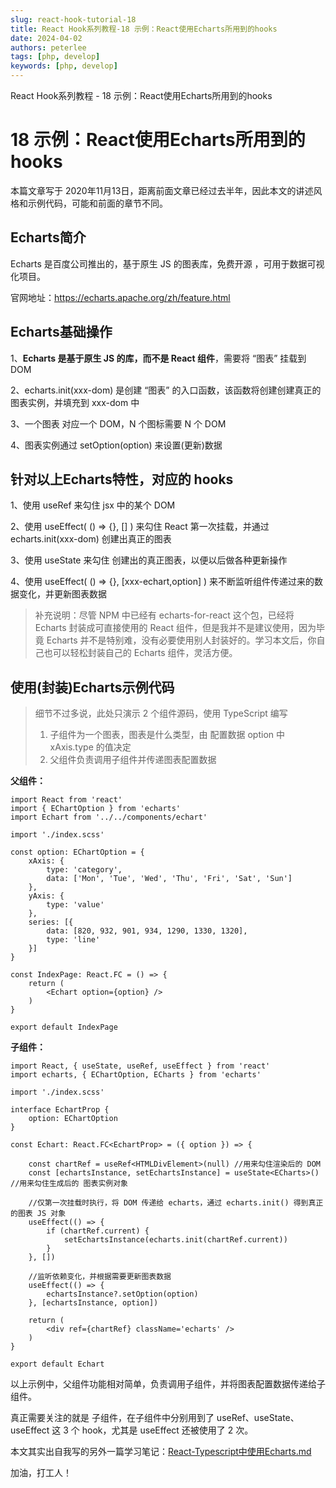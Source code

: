 ```yaml
---
slug: react-hook-tutorial-18
title: React Hook系列教程-18 示例：React使用Echarts所用到的hooks
date: 2024-04-02
authors: peterlee
tags: [php, develop]
keywords: [php, develop]
---
```

React Hook系列教程 - 18 示例：React使用Echarts所用到的hooks
<!-- truncate -->

# 18 示例：React使用Echarts所用到的hooks

本篇文章写于 2020年11月13日，距离前面文章已经过去半年，因此本文的讲述风格和示例代码，可能和前面的章节不同。



## Echarts简介

Echarts 是百度公司推出的，基于原生 JS 的图表库，免费开源 ，可用于数据可视化项目。

官网地址：https://echarts.apache.org/zh/feature.html



## Echarts基础操作

1、**Echarts 是基于原生 JS 的库，而不是 React 组件**，需要将 “图表” 挂载到 DOM

2、echarts.init(xxx-dom) 是创建 “图表” 的入口函数，该函数将创建创建真正的图表实例，并填充到 xxx-dom 中

3、一个图表 对应一个 DOM，N 个图标需要 N 个 DOM

4、图表实例通过 setOption(option) 来设置(更新)数据



## 针对以上Echarts特性，对应的 hooks

1、使用 useRef 来勾住 jsx 中的某个 DOM

2、使用 useEffect( () => {}, [] ) 来勾住 React 第一次挂载，并通过 echarts.init(xxx-dom) 创建出真正的图表

3、使用 useState 来勾住 创建出的真正图表，以便以后做各种更新操作

4、使用 useEffect( () => {}, [xxx-echart,option] ) 来不断监听组件传递过来的数据变化，并更新图表数据



> 补充说明：尽管 NPM 中已经有 echarts-for-react 这个包，已经将 Echarts 封装成可直接使用的 React 组件，但是我并不是建议使用，因为毕竟 Echarts 并不是特别难，没有必要使用别人封装好的。学习本文后，你自己也可以轻松封装自己的 Echarts 组件，灵活方便。



## 使用(封装)Echarts示例代码

> 细节不过多说，此处只演示 2 个组件源码，使用 TypeScript 编写
>
> 1. 子组件为一个图表，图表是什么类型，由 配置数据 option 中 xAxis.type 的值决定
> 2. 父组件负责调用子组件并传递图表配置数据

**父组件：**

```
import React from 'react'
import { EChartOption } from 'echarts'
import Echart from '../../components/echart'

import './index.scss'

const option: EChartOption = {
    xAxis: {
        type: 'category',
        data: ['Mon', 'Tue', 'Wed', 'Thu', 'Fri', 'Sat', 'Sun']
    },
    yAxis: {
        type: 'value'
    },
    series: [{
        data: [820, 932, 901, 934, 1290, 1330, 1320],
        type: 'line'
    }]
}

const IndexPage: React.FC = () => {
    return (
        <Echart option={option} />
    )
}

export default IndexPage
```



**子组件：**

```
import React, { useState, useRef, useEffect } from 'react'
import echarts, { EChartOption, ECharts } from 'echarts'

import './index.scss'

interface EchartProp {
    option: EChartOption
}

const Echart: React.FC<EchartProp> = ({ option }) => {

    const chartRef = useRef<HTMLDivElement>(null) //用来勾住渲染后的 DOM
    const [echartsInstance, setEchartsInstance] = useState<ECharts>() //用来勾住生成后的 图表实例对象

    //仅第一次挂载时执行，将 DOM 传递给 echarts，通过 echarts.init() 得到真正的图表 JS 对象
    useEffect(() => {
        if (chartRef.current) {
            setEchartsInstance(echarts.init(chartRef.current))
        }
    }, [])

    //监听依赖变化，并根据需要更新图表数据
    useEffect(() => {
        echartsInstance?.setOption(option)
    }, [echartsInstance, option])

    return (
        <div ref={chartRef} className='echarts' />
    )
}

export default Echart
```



以上示例中，父组件功能相对简单，负责调用子组件，并将图表配置数据传递给子组件。

真正需要关注的就是 子组件，在子组件中分别用到了 useRef、useState、useEffect 这 3 个 hook，尤其是 useEffect 还被使用了 2 次。



本文其实出自我写的另外一篇学习笔记：[React-Typescript中使用Echarts.md](https://github.com/puxiao/notes/blob/master/React-Typescript%E4%B8%AD%E4%BD%BF%E7%94%A8Echarts.md) 

加油，打工人！
